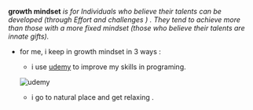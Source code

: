 
 **growth mindset** *is for Individuals who believe their talents can be developed (through Effort and challenges ) .  They tend to achieve more than those with a more fixed mindset (those who believe their talents are innate gifts).*

- for me, i keep in growth mindset in 3 ways :
  - i use [udemy](https://www.udemy.com/) to improve my skills in programing.
  
  
  ![udemy](https://about.udemy.com/wp-content/uploads/2017/10/NewUlogo-large-1.png)
  
  - i go to natural place and get relaxing .
  
